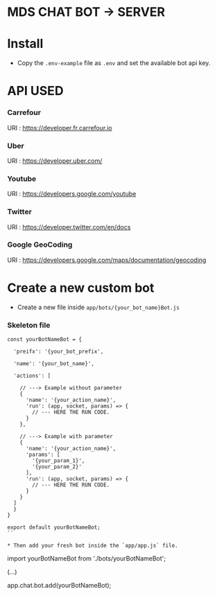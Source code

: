 # MDS CHAT BOT -> SERVER

# Install 

* Copy the `.env-example` file as `.env` and set the available bot api key.

# API USED

### Carrefour

URI : https://developer.fr.carrefour.io

### Uber

URI : https://developer.uber.com/

### Youtube

URI : https://developers.google.com/youtube

### Twitter

URI : https://developer.twitter.com/en/docs

### Google GeoCoding

URI : https://developers.google.com/maps/documentation/geocoding

# Create a new custom bot

* Create a new file inside `app/bots/{your_bot_name}Bot.js`

### Skeleton file

```
const yourBotNameBot = {

  'preifx': '{your_bot_prefix',

  'name': '{your_bot_name}',

  'actions': [

    // ---> Example without parameter
    {
      'name': '{your_action_name}',
      'run': (app, socket, params) => {
        // --- HERE THE RUN CODE.
      }
    },

    // ---> Example with parameter
    {
      'name': '{your_action_name}',
      'params': [
        '{your_param_1}',
        '{your_param_2}'
      ],
      'run': (app, socket, params) => {
        // --- HERE THE RUN CODE.
      }
    }
  ]
  }
}

export default yourBotNameBot;
``

* Then add your fresh bot inside the `app/app.js` file.

```
import yourBotNameBot from './bots/yourBotNameBot';

(...)

app.chat.bot.add(yourBotNameBot);

```
